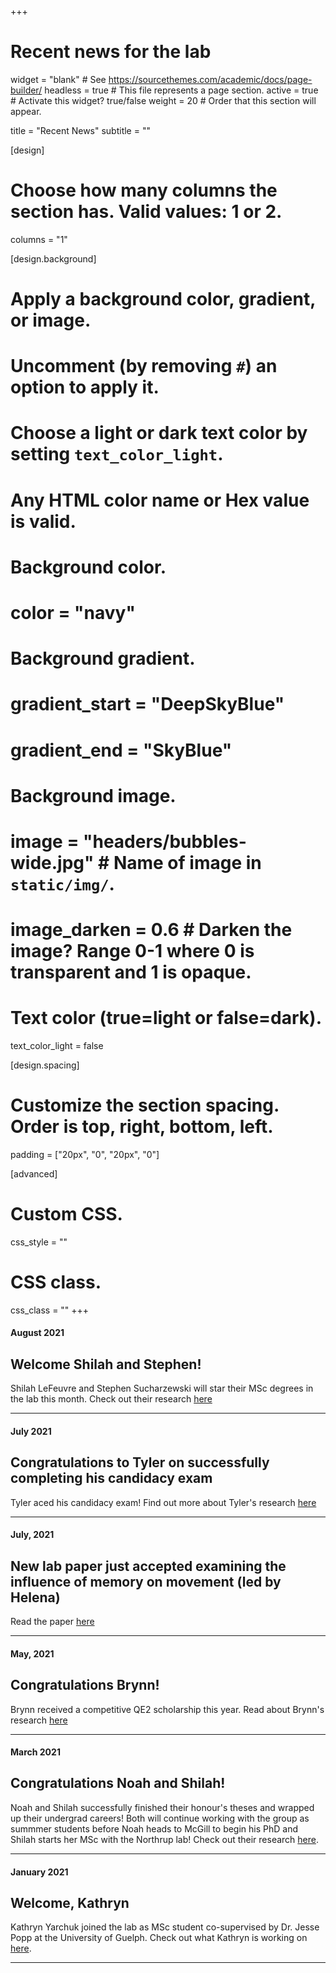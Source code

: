 +++
# Recent news for the lab

widget = "blank"  # See https://sourcethemes.com/academic/docs/page-builder/
headless = true  # This file represents a page section.
active = true  # Activate this widget? true/false
weight = 20  # Order that this section will appear.

title = "Recent News"
subtitle = ""

[design]
  # Choose how many columns the section has. Valid values: 1 or 2.
  columns = "1"

[design.background]
  # Apply a background color, gradient, or image.
  #   Uncomment (by removing `#`) an option to apply it.
  #   Choose a light or dark text color by setting `text_color_light`.
  #   Any HTML color name or Hex value is valid.

  # Background color.
  # color = "navy"
  
  # Background gradient.
  # gradient_start = "DeepSkyBlue"
  # gradient_end = "SkyBlue"
  
  # Background image.
  # image = "headers/bubbles-wide.jpg"  # Name of image in `static/img/`.
  # image_darken = 0.6  # Darken the image? Range 0-1 where 0 is transparent and 1 is opaque.

  # Text color (true=light or false=dark).
  text_color_light = false

[design.spacing]
  # Customize the section spacing. Order is top, right, bottom, left.
  padding = ["20px", "0", "20px", "0"]

[advanced]
 # Custom CSS. 
 css_style = ""
 
 # CSS class.
 css_class = ""
+++

#### August 2021

## Welcome Shilah and Stephen!

Shilah LeFeuvre and Stephen Sucharzewski will star their MSc degrees in the lab this month. Check out their research [here](people/)
___________________________


#### July 2021

## Congratulations to Tyler on successfully completing his candidacy exam

Tyler aced his candidacy exam! Find out more about Tyler's research [here](author/tyler-ross/)
___________________________


#### July, 2021

## New lab paper just accepted examining the influence of memory on movement (led by Helena)

Read the paper [here](https://www.frontiersin.org/articles/10.3389/fevo.2021.702818/abstract)

___________________________

#### May, 2021

## Congratulations Brynn!

Brynn received a competitive QE2 scholarship this year. Read about Brynn's research [here](author/brynn-mclellan)
___________________________


#### March 2021

## Congratulations Noah and Shilah!

Noah and Shilah successfully finished their honour's theses and wrapped up their undergrad careers! Both will continue working with the group as summmer students before Noah heads to McGill to begin his PhD and Shilah starts her MSc with the Northrup lab! Check out their research [here](people/). 

___________________________


#### January 2021

## Welcome, Kathryn

Kathryn Yarchuk joined the lab as MSc student co-supervised by Dr. Jesse Popp at the University of Guelph. Check out what Kathryn is working on [here](people/). 

___________________________
